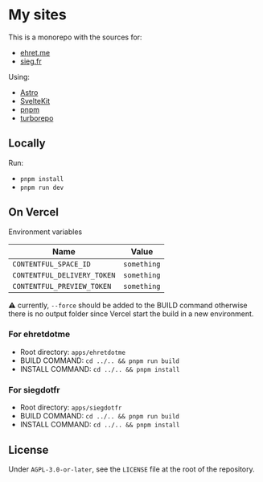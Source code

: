 # My sites

This is a monorepo with the sources for:

- [ehret.me](https://ehret.me)
- [sieg.fr](https://sieg.fr/ied)

Using:

- [Astro](https://astro.build/)
- [SvelteKit](https://kit.svelte.dev/)
- [pnpm](https://pnpm.io/)
- [turborepo](https://turborepo.org/)

## Locally

Run:

- `pnpm install`
- `pnpm run dev`

## On Vercel

Environment variables

| Name                           | Value       |
| ------------------------------ | ----------- |
| `CONTENTFUL_SPACE_ID` | `something` |
| `CONTENTFUL_DELIVERY_TOKEN` | `something` |
| `CONTENTFUL_PREVIEW_TOKEN` | `something` |

⚠️ currently, `--force` should be added to the BUILD command otherwise there is no output folder since Vercel start the build in a new environment.

### For ehretdotme

- Root directory: `apps/ehretdotme`
- BUILD COMMAND: `cd ../.. && pnpm run build`
- INSTALL COMMAND: `cd ../.. && pnpm install`

### For siegdotfr

- Root directory: `apps/siegdotfr`
- BUILD COMMAND: `cd ../.. && pnpm run build`
- INSTALL COMMAND: `cd ../.. && pnpm install`

## License

Under `AGPL-3.0-or-later`, see the `LICENSE` file at the root of the repository.
